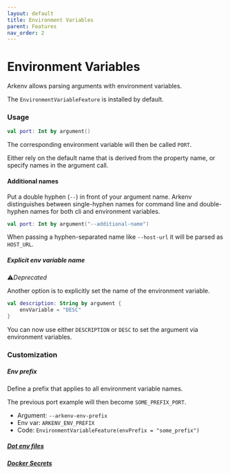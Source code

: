 ```yaml
---
layout: default
title: Environment Variables
parent: Features
nav_order: 2
---
```


# Environment Variables

Arkenv allows parsing arguments with environment variables. 

The `EnvironmentVariableFeature` is installed by default.

### Usage
```kotlin
val port: Int by argument()
```
The corresponding environment variable will then be called `PORT`.

Either rely on the default name that is derived from the property name,
or specify names in the argument call. 

#### Additional names
Put a double hyphen (`--`) in front of your argument name.
Arkenv distinguishes between single-hyphen names for command line
 and double-hyphen names for both cli and environment variables.
 
 ```kotlin
val port: Int by argument("--additional-name")
``` 

When passing a hyphen-separated name like `--host-url` it will be parsed as `HOST_URL`.

##### Explicit env variable name
⚠️*Deprecated*

Another option is to explicitly set the name of the environment variable.
 
```kotlin
val description: String by argument {
    envVariable = "DESC"
}
```
You can now use either `DESCRIPTION` or `DESC` to set the argument via environment variables.

### Customization

##### Env prefix
Define a prefix that applies to all environment variable names.

The previous port example will then become `SOME_PREFIX_PORT`.

* Argument: `--arkenv-env-prefix`
* Env var: `ARKENV_ENV_PREFIX`
* Code: `EnvironmentVariableFeature(envPrefix = "some_prefix")`

##### [Dot env files]({{site.baseurl}}features/dot-env-files)

##### [Docker Secrets]({{site.baseurl}}features/docker-secrets)
